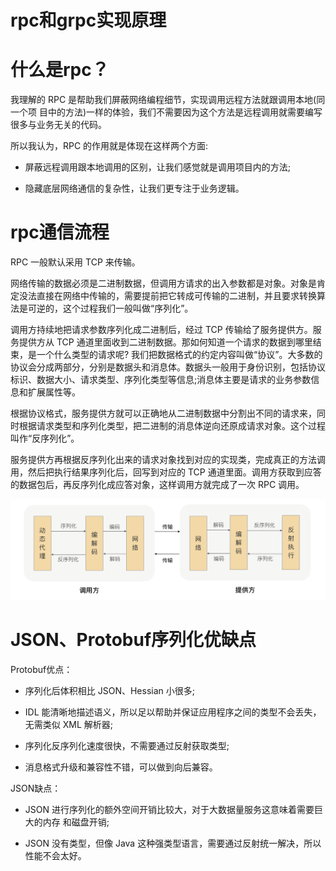 # rpc和grpc实现原理

# 什么是rpc？

我理解的 RPC 是帮助我们屏蔽网络编程细节，实现调用远程方法就跟调用本地(同一个项 目中的方法)一样的体验，我们不需要因为这个方法是远程调用就需要编写很多与业务无关的代码。

所以我认为，RPC 的作用就是体现在这样两个方面:

- 屏蔽远程调用跟本地调用的区别，让我们感觉就是调用项目内的方法;

- 隐藏底层网络通信的复杂性，让我们更专注于业务逻辑。

# rpc通信流程

RPC 一般默认采用 TCP 来传输。

网络传输的数据必须是二进制数据，但调用方请求的出入参数都是对象。对象是肯定没法直接在网络中传输的，需要提前把它转成可传输的二进制，并且要求转换算法是可逆的，这个过程我们一般叫做“序列化”。

调用方持续地把请求参数序列化成二进制后，经过 TCP 传输给了服务提供方。服务提供方从 TCP 通道里面收到二进制数据。那如何知道一个请求的数据到哪里结束，是一个什么类型的请求呢? 我们把数据格式的约定内容叫做“协议”。大多数的协议会分成两部分，分别是数据头和消息体。数据头一般用于身份识别，包括协议标识、数据大小、请求类型、序列化类型等信息;消息体主要是请求的业务参数信息和扩展属性等。

根据协议格式，服务提供方就可以正确地从二进制数据中分割出不同的请求来，同时根据请求类型和序列化类型，把二进制的消息体逆向还原成请求对象。这个过程叫作“反序列化”。

服务提供方再根据反序列化出来的请求对象找到对应的实现类，完成真正的方法调用，然后把执行结果序列化后，回写到对应的 TCP 通道里面。调用方获取到应答的数据包后，再反序列化成应答对象，这样调用方就完成了一次 RPC 调用。

![img](./assets/image-20220322160846536.png)

# JSON、Protobuf序列化优缺点

Protobuf优点：

- 序列化后体积相比 JSON、Hessian 小很多;

- IDL 能清晰地描述语义，所以足以帮助并保证应用程序之间的类型不会丢失，无需类似 XML 解析器;

- 序列化反序列化速度很快，不需要通过反射获取类型;

- 消息格式升级和兼容性不错，可以做到向后兼容。

JSON缺点：

- JSON 进行序列化的额外空间开销比较大，对于大数据量服务这意味着需要巨大的内存 和磁盘开销;

- JSON 没有类型，但像 Java 这种强类型语言，需要通过反射统一解决，所以性能不会太好。